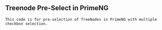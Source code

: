 ## Treenode Pre-Select in PrimeNG
```
This code is for pre-selection of TreeNodes in PrimeNG with multiple checkbox selection.
```
